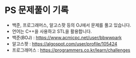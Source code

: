 # PS 문제풀이 기록
- 백준, 프로그래머스, 알고스팟 등의 OJ에서 문제를 풀고 있습니다.
- 언어는 C++을 사용하고 STL을 활용합니다.
- 백준(BOJ) : https://www.acmicpc.net/user/bbwwpark
- 알고스팟 : https://algospot.com/user/profile/105424
- 프로그래머스 : https://programmers.co.kr/learn/challenges
